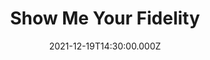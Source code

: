 ---
video:
  type: vimeo
  id: 658466781
speaker:
  permalink: bart-wilkins
  name: Bart Wilkins
title: Show Me Your Fidelity
image: https://i.imgur.com/2x1SVA7.png
date: 2021-12-19T14:30:00.000Z
---